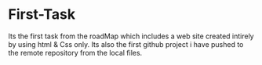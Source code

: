 # First-Task
Its the first task from the roadMap which includes a web site created intirely by using html & Css only.
Its also the first github project i have pushed to the remote repository from the local files.
